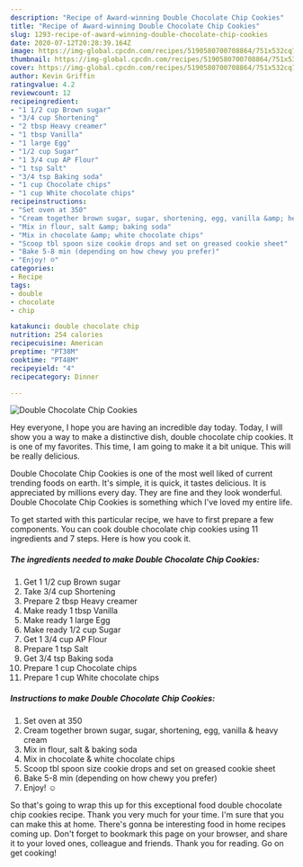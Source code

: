 ```yaml
---
description: "Recipe of Award-winning Double Chocolate Chip Cookies"
title: "Recipe of Award-winning Double Chocolate Chip Cookies"
slug: 1293-recipe-of-award-winning-double-chocolate-chip-cookies
date: 2020-07-12T20:28:39.164Z
image: https://img-global.cpcdn.com/recipes/5190580700708864/751x532cq70/double-chocolate-chip-cookies-recipe-main-photo.jpg
thumbnail: https://img-global.cpcdn.com/recipes/5190580700708864/751x532cq70/double-chocolate-chip-cookies-recipe-main-photo.jpg
cover: https://img-global.cpcdn.com/recipes/5190580700708864/751x532cq70/double-chocolate-chip-cookies-recipe-main-photo.jpg
author: Kevin Griffin
ratingvalue: 4.2
reviewcount: 12
recipeingredient:
- "1 1/2 cup Brown sugar"
- "3/4 cup Shortening"
- "2 tbsp Heavy creamer"
- "1 tbsp Vanilla"
- "1 large Egg"
- "1/2 cup Sugar"
- "1 3/4 cup AP Flour"
- "1 tsp Salt"
- "3/4 tsp Baking soda"
- "1 cup Chocolate chips"
- "1 cup White chocolate chips"
recipeinstructions:
- "Set oven at 350"
- "Cream together brown sugar, sugar, shortening, egg, vanilla &amp; heavy cream"
- "Mix in flour, salt &amp; baking soda"
- "Mix in chocolate &amp; white chocolate chips"
- "Scoop tbl spoon size cookie drops and set on greased cookie sheet"
- "Bake 5-8 min (depending on how chewy you prefer)"
- "Enjoy! ☺️"
categories:
- Recipe
tags:
- double
- chocolate
- chip

katakunci: double chocolate chip 
nutrition: 254 calories
recipecuisine: American
preptime: "PT38M"
cooktime: "PT48M"
recipeyield: "4"
recipecategory: Dinner

---
```



![Double Chocolate Chip Cookies](https://img-global.cpcdn.com/recipes/5190580700708864/751x532cq70/double-chocolate-chip-cookies-recipe-main-photo.jpg)

Hey everyone, I hope you are having an incredible day today. Today, I will show you a way to make a distinctive dish, double chocolate chip cookies. It is one of my favorites. This time, I am going to make it a bit unique. This will be really delicious.



Double Chocolate Chip Cookies is one of the most well liked of current trending foods on earth. It's simple, it is quick, it tastes delicious. It is appreciated by millions every day. They are fine and they look wonderful. Double Chocolate Chip Cookies is something which I've loved my entire life.


To get started with this particular recipe, we have to first prepare a few components. You can cook double chocolate chip cookies using 11 ingredients and 7 steps. Here is how you cook it.

<!--inarticleads1-->

##### The ingredients needed to make Double Chocolate Chip Cookies:

1. Get 1 1/2 cup Brown sugar
1. Take 3/4 cup Shortening
1. Prepare 2 tbsp Heavy creamer
1. Make ready 1 tbsp Vanilla
1. Make ready 1 large Egg
1. Make ready 1/2 cup Sugar
1. Get 1 3/4 cup AP Flour
1. Prepare 1 tsp Salt
1. Get 3/4 tsp Baking soda
1. Prepare 1 cup Chocolate chips
1. Prepare 1 cup White chocolate chips




<!--inarticleads2-->

##### Instructions to make Double Chocolate Chip Cookies:

1. Set oven at 350
1. Cream together brown sugar, sugar, shortening, egg, vanilla &amp; heavy cream
1. Mix in flour, salt &amp; baking soda
1. Mix in chocolate &amp; white chocolate chips
1. Scoop tbl spoon size cookie drops and set on greased cookie sheet
1. Bake 5-8 min (depending on how chewy you prefer)
1. Enjoy! ☺️




So that's going to wrap this up for this exceptional food double chocolate chip cookies recipe. Thank you very much for your time. I'm sure that you can make this at home. There's gonna be interesting food in home recipes coming up. Don't forget to bookmark this page on your browser, and share it to your loved ones, colleague and friends. Thank you for reading. Go on get cooking!
